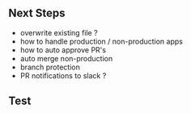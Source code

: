 ## Next Steps
- overwrite existing file ?
- how to handle production / non-production apps
- how to auto approve PR's
- auto merge non-production
- branch protection
- PR notifications to slack ?

## Test

